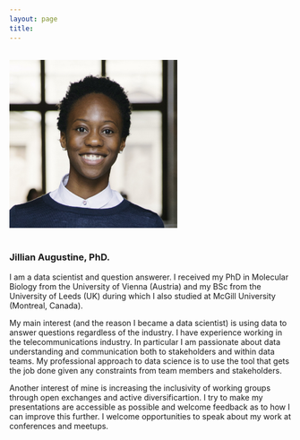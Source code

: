 ```yaml
---
layout: page
title: 
---
```

<br>

<div>
  <img src="assets/img/me4234square2.jpg" alt="&copy; Ina Aydogan" class="profile_pic" width=300px height=300px>
</div>

<br>
<h3>Jillian Augustine, PhD.</h3>
I am a data scientist and question answerer. I received my PhD in Molecular Biology from the University of Vienna (Austria) and my BSc from the University of Leeds (UK) during which I also studied at McGill University (Montreal, Canada).

My main interest (and the reason I became a data scientist) is using data to answer questions regardless of the industry. I have experience working in the telecommunications industry. In particular I am passionate about data understanding and communication both to stakeholders and within data teams. My professional approach to data science is to use the tool that gets the job done given any constraints from team members and stakeholders. 

Another interest of mine is increasing the inclusivity of working groups through open exchanges and active diversificartion. I try to make my presentations are accessible as possible and welcome feedback as to how I can improve this further. I welcome opportunities to speak about my work at conferences and meetups. 
